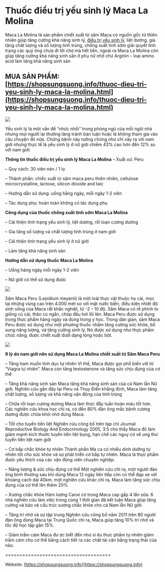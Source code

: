 # Thuốc điều trị yếu sinh lý Maca La Molina

Maca La Molina là sản phẩm chiết xuất từ sâm Maca có nguồn gốc từ thiên nhiên giúp tăng cường khả năng sinh lý, [điều trị yếu sinh lý](https://shopsungsuong.info/thuoc-dieu-tri-yeu-sinh-ly-maca-la-molina.html), liệt dương, gia tăng chất lượng và số lượng tinh trùng, chống xuất tinh sớm giải quyết tình trạng các quý ông chưa đi tới chợ mà hết tiền, ngoài ra Maca La Molina còn giúp tăng cường khả năng sinh sản ở phụ nữ nhờ chứ Arginin – loại amino acid làm tăng khả năng sinh sản

## MUA SẢN PHẨM: [https://shopsungsuong.info/thuoc-dieu-tri-yeu-sinh-ly-maca-la-molina.html](https://shopsungsuong.info/thuoc-dieu-tri-yeu-sinh-ly-maca-la-molina.html)

<img src="https://shopsungsuong.info/wp-content/uploads/2019/02/lamolina.jpg">

Yếu sinh lý là một vấn đề “nhức nhối” trong phòng ngủ của mỗi ngôi nhà nhưng mọi người lại thường lảng tránh bàn luận hoặc là không tham gia vào câu chuyện đó nữa. Chứng bệnh này tưởng chừng như chỉ xảy ra với nam giới nhưng thực tế là yếu sinh lý ở nữ giới chiếm 43% cao hơn đến 12% so với nam giới.

**Thông tin thuốc điều trị yếu sinh lý Maca La Molina**
– Xuất xứ: Peru

– Quy cách: 30 viên nén / 1 lọ

– Thành phần: chiếc xuất từ sâm maca peru thiên nhiên, cellulose microcrystalline, lactose, silicon dioxide and taic

– Hướng dẫn sử dụng: uống hằng ngày, mỗi ngày 1-2 viên

– Tác dụng phụ: hoàn toàn không có tác dụng phụ

**Công dụng của thuốc chống xuất tinh sớm Maca La Molina**

– Cải thiện tình trạng yếu sinh lý, liệt dương, rối loạn cương dương

– Gia tăng số lượng và chất lượng tinh trùng ở nam giới

– Cải thiện tình trạng yếu sinh lý ở nữ giới

– Làm tăng khả năng sinh sản

**Hướng dẫn sử dụng thuốc Maca La Molina**

– Uống hàng ngày mỗi ngày 1-2 viên

– Nữ giới có thể sử dụng được

<img src="https://shopsungsuong.info/wp-content/uploads/2019/02/lamolina-3.jpg">

Sâm Maca Peru (Lepidium meyenii) là một loài thực vật thuộc họ cải, mọc tại những vùng cao trên 4.000 mét so với mặt nước biển, điều kiện nhiệt độ sinh sống của Maca rất khắc nghiệt, từ -2 – 10 độ. Sâm Maca có rễ phình to giống củ cải, thân củ ngắn, chóp đầu hơi lồi lên. Maca Peru được sử dụng trong thực phẩm hàng ngày và dùng trong y học. Trong dân gian, sâm Maca Peru được sử dụng như một phương thuốc nhằm tăng cường sức khỏe, bổ sung năng lượng, và tăng cường sinh lý. Nó được sử dụng như thực phẩm chức năng, được chiết xuất dưới dạng lỏng hoặc bột.

<img src="https://shopsungsuong.info/wp-content/uploads/2019/02/cong-dung-cua-sam-maca-peru.jpg">

**9 lý do nam giới nên sử dụng Maca La Molina chiết xuất từ Sâm Maca Peru**

– Tăng ham muốn tình dục tự nhiên Vì thế, Maca được gọi phổ biến với từ “Viagra tự nhiên”. Maca còn tăng testosterone và tăng sức chịu đựng của cơ thể

– Tăng khả năng sinh sản Maca tăng khả năng sinh sản của cả Nam lẫn Nữ giới. Nghiên cứu gần đây tại Peru và Thụy Điển khẳng định, Maca làm tăng chất lượng, số lượng và khả năng vận động của tinh trùng

– Chữa rối loạn cương dương Maca làm thúc đẩy tuần hoàn máu tốt hơn. Các nghiên cứu khoa học chỉ ra, có đến 80% đàn ông mắc bệnh cương dương được chữa khỏi nhờ dùng Maca.

– Tốt cho tuyến tiền liệt Nghiên cứu công bố trên tạp chí Journal Reproductive Biology And Endocrinology 2005, 3:5 cho thấy Maca đỏ làm giảm mạnh kích thước tuyến tiền liệt bụng, hạn chế các nguy cơ về ung thư tuyến tiền liệt nam giới

– Cơ bắp chắc khỏe tự nhiên Thành phần Ma ca có nhiều dinh dưỡng tự nhiên tốt cho sức khỏe và sự phát triển cơ bắp tự nhiên. Maca là thực phẩm được yêu thích của các vận động viên chuyên nghiệp.

– Năng lượng & sức chịu đựng cơ thể Một nghiên cứu chỉ ra, một người đàn ông bình thường sau khi dùng Maca 12 ngày liên tiếp còn có thể đạp xe với khoảng cách dài 40km. một nghiên cứu khác chỉ ra, Maca làm tăng sức chịu đựng của cơ thể lên thêm 20%

– Xương chắc khỏe Hảm lượng Canxi có trong Maca cap gấp 4 lần sữa. 6 nhà nghiên cứu làm việc trong cùng 1 thời gian đã kết luận Maca giúp tăng cường và bảo vệ cấu trúc xương chắc khỏe cho cả Nam lẫn Nữ giới.

– Tăng trí nhớ và sự tập trung Nghiên cứu công bố năm 2011 trên 80 người đàn ông dùng Maca tại Trung Quốc chỉ ra, Maca giúp tăng 10% trí nhớ và tốc độ học tập gần 15%.

– Giảm trầm cảm Maca đư ợc biết đến như si êu thực phẩm tự nhiên giảm trầm cảm cho cơ thể bằng cách tiết ra các chất tái cân bằng trạng thái của não.

=====================================

Website: [https://shopsungsuong.info](https://shopsungsuong.info)




